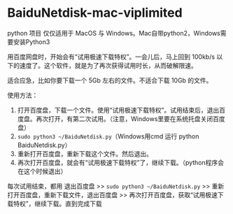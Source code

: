 # BaiduNetdisk-mac-viplimited
python 项目
仅仅适用于 MacOS 与 Windows。Mac自带python2，Windows需要安装Python3

用百度网盘时，开始会有“试用极速下载特权”。一会儿后，马上回到 100kb/s 以下的速度了。这个软件，就是为了再次获得试用时长，从而破解限速。

适合应急，比如你要下载一个 5Gb 左右的文件。不适合下载 10Gb 的文件。

使用方法：
1. 打开百度盘，下载一个文件。使用“试用极速下载特权”。试用结束后，退出百度盘。再次打开，有第二次试用。（注意，Windows里要在系统托盘关闭百度盘）
2. `sudo python3 ~/BaiduNetdisk.py`（Windows用cmd 运行 python BaiduNetdisk.py）
3. 重新打开百度盘，重新下载这个文件。然后退出。
4. 再次打开百度盘，就会有“试用极速下载特权”了，继续下载。（python程序会在这个时候退出）

每次试用结束，都用 退出百度盘 >> `sudo python3 ~/BaiduNetdisk.py` >>  重新打开百度盘，重新下载文件，退出百度盘 >> 再次打开百度盘，获取“试用极速下载特权”，继续下载。直到完成下载

